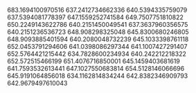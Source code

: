683.1694100970516
637.2412734662336
640.5394335759079
637.5394081778397
647.1559252741584
649.7507751810822
650.2249143622786
640.2151450049541
637.3637960356575
640.2151236536723
648.908298325048
645.8300680246805
648.9093885401594
640.2080048732239
645.1033398761118
652.0453791294606
641.0398086297344
641.1007427291407
652.5764421215442
634.7828600234934
640.242212218322
652.572515466199
651.4076716850001
645.1459403681619
641.7593532613441
647.1027550683814
654.5128146066696
645.9191064856018
634.1162814834244
642.8382346909793
642.9679497610043